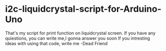 # i2c-liquidcrystal-script-for-Arduino-Uno
That's my script for print function on liquidcrystal screen.
If you have any quiestions, you can write me,I gonna answer you soon
If you intresting ideas with using that code, write me
      -Dead Friend

